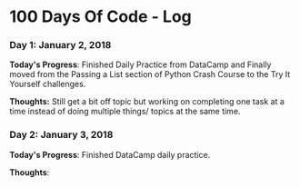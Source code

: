 # 100 Days Of Code - Log

### Day 1: January 2, 2018

**Today's Progress**: Finished Daily Practice from DataCamp and Finally moved from the Passing a List section of Python Crash Course to the Try It Yourself challenges. 

**Thoughts:** Still get a bit off topic but working on completing one task at a time instead of doing multiple things/ topics at the same time. 

<!-- **Link to work:** -->

### Day 2: January 3, 2018

**Today's Progress**: Finished DataCamp daily practice. 
<!--Fixed CSS, worked on canvas functionality for the app.--> 

**Thoughts**: 
<!-- I really struggled with CSS, but, overall, I feel like I am slowly getting better at it. Canvas is still new for me, but I managed to figure out some basic functionality.

<!-- **Link(s) to work**: [Calculator App](http://www.example.com)

### Day 3: January 4, 2018

<!-- **Today's Progress**: I've gone through many exercises on FreeCodeCamp.

<!-- **Thoughts** I've recently started coding, and it's a great feeling when I finally solve an algorithm challenge after a lot of attempts and hours spent.

<!-- **Link(s) to work**
1. [Find the Longest Word in a String](https://www.freecodecamp.com/challenges/find-the-longest-word-in-a-string)
2. [Title Case a Sentence](https://www.freecodecamp.com/challenges/title-case-a-sentence)

### Day 4: January 5, 2018

### Day 5: January 6, 2018

**Today's Progress**: Completed my daily DataCamp practice. 

**Thoughts:**: If I had commited to this challange as a New Year's Resolution I probably would've given up since I had missed 2 days due to the fact I was working at a friends business. While I was working though, I had this nagging feeling of completing my daily practice, which feels like not a goal, but a must do a feeling comparable to having to pay bills. 

### Day 7: January 8, 2018

**Today's Progress**: Completed my daily DataCamp practice and on a 3 day streak! 

**Thoughts:**: Ditto as above! 

### Day 8: January 9, 2018

**Today's Progress**: Completed my daily DataCamp practice and on a 4 day streak. Also, FINALLY finished the Python DataScience ToolBox part 2 course and got a certificate! 

**Link(s) to work**: https://www.datacamp.com/statement-of-accomplishment/course/1c085c732efefdae83b8352ca8bf618fd46e3ead

